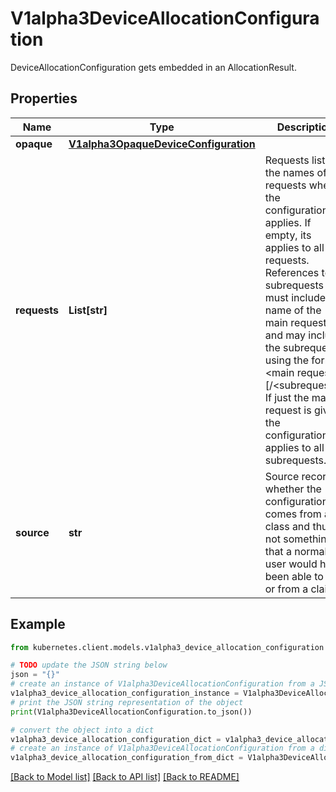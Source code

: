 # V1alpha3DeviceAllocationConfiguration

DeviceAllocationConfiguration gets embedded in an AllocationResult.

## Properties

Name | Type | Description | Notes
------------ | ------------- | ------------- | -------------
**opaque** | [**V1alpha3OpaqueDeviceConfiguration**](V1alpha3OpaqueDeviceConfiguration.md) |  | [optional] 
**requests** | **List[str]** | Requests lists the names of requests where the configuration applies. If empty, its applies to all requests.  References to subrequests must include the name of the main request and may include the subrequest using the format &lt;main request&gt;[/&lt;subrequest&gt;]. If just the main request is given, the configuration applies to all subrequests. | [optional] 
**source** | **str** | Source records whether the configuration comes from a class and thus is not something that a normal user would have been able to set or from a claim. | 

## Example

```python
from kubernetes.client.models.v1alpha3_device_allocation_configuration import V1alpha3DeviceAllocationConfiguration

# TODO update the JSON string below
json = "{}"
# create an instance of V1alpha3DeviceAllocationConfiguration from a JSON string
v1alpha3_device_allocation_configuration_instance = V1alpha3DeviceAllocationConfiguration.from_json(json)
# print the JSON string representation of the object
print(V1alpha3DeviceAllocationConfiguration.to_json())

# convert the object into a dict
v1alpha3_device_allocation_configuration_dict = v1alpha3_device_allocation_configuration_instance.to_dict()
# create an instance of V1alpha3DeviceAllocationConfiguration from a dict
v1alpha3_device_allocation_configuration_from_dict = V1alpha3DeviceAllocationConfiguration.from_dict(v1alpha3_device_allocation_configuration_dict)
```
[[Back to Model list]](../README.md#documentation-for-models) [[Back to API list]](../README.md#documentation-for-api-endpoints) [[Back to README]](../README.md)


